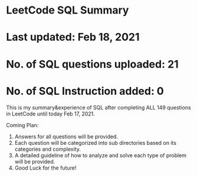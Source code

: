# LeetCode SQL Summary

# Last updated: Feb 18, 2021
# No. of SQL questions uploaded: 21
# No. of SQL Instruction added: 0

This is my summary&experience of SQL after completing ALL 149 questions in LeetCode until today Feb 17, 2021.

Coming Plan:
1. Answers for all questions will be provided.
2. Each question will be categorized into sub directories based on its categories and complexity.
3. A detailed guideline of how to analyze and solve each type of problem will be provided.
4. Good Luck for the future!
